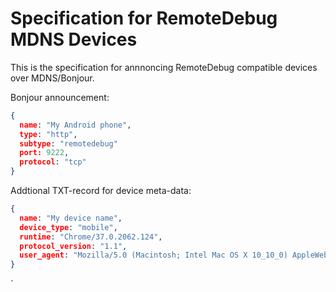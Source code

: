 # Specification for RemoteDebug MDNS Devices

This is the specification for annnoncing RemoteDebug compatible devices over MDNS/Bonjour.

Bonjour announcement:
```json
{
  name: "My Android phone", 
  type: "http", 
  subtype: "remotedebug"
  port: 9222,
  protocol: "tcp"
}
```

Addtional TXT-record for device meta-data:
```json
{
  name: "My device name",
  device_type: "mobile",
  runtime: "Chrome/37.0.2062.124",
  protocol_version: "1.1",
  user_agent: "Mozilla/5.0 (Macintosh; Intel Mac OS X 10_10_0) AppleWebKit/537.36 (KHTML, like Gecko) Chrome/37.0.2062.124 Safari/537.36"
}
```




`




